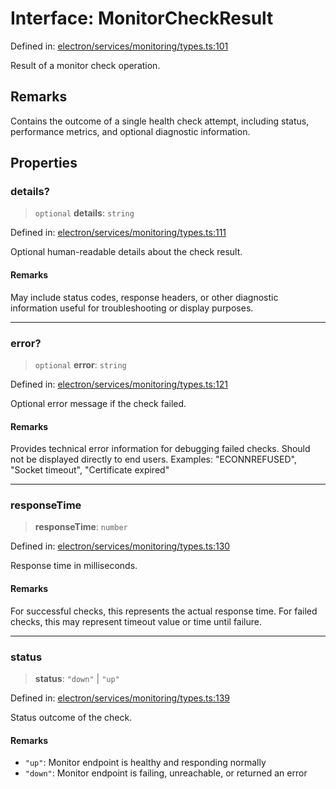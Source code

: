 # Interface: MonitorCheckResult

Defined in: [electron/services/monitoring/types.ts:101](https://github.com/Nick2bad4u/Uptime-Watcher/blob/2a45eeb1723f8f7089001af2c92aa07d82dfe7e4/electron/services/monitoring/types.ts#L101)

Result of a monitor check operation.

## Remarks

Contains the outcome of a single health check attempt, including status,
performance metrics, and optional diagnostic information.

## Properties

### details?

> `optional` **details**: `string`

Defined in: [electron/services/monitoring/types.ts:111](https://github.com/Nick2bad4u/Uptime-Watcher/blob/2a45eeb1723f8f7089001af2c92aa07d82dfe7e4/electron/services/monitoring/types.ts#L111)

Optional human-readable details about the check result.

#### Remarks

May include status codes, response headers, or other diagnostic information
useful for troubleshooting or display purposes.

***

### error?

> `optional` **error**: `string`

Defined in: [electron/services/monitoring/types.ts:121](https://github.com/Nick2bad4u/Uptime-Watcher/blob/2a45eeb1723f8f7089001af2c92aa07d82dfe7e4/electron/services/monitoring/types.ts#L121)

Optional error message if the check failed.

#### Remarks

Provides technical error information for debugging failed checks.
Should not be displayed directly to end users.
Examples: "ECONNREFUSED", "Socket timeout", "Certificate expired"

***

### responseTime

> **responseTime**: `number`

Defined in: [electron/services/monitoring/types.ts:130](https://github.com/Nick2bad4u/Uptime-Watcher/blob/2a45eeb1723f8f7089001af2c92aa07d82dfe7e4/electron/services/monitoring/types.ts#L130)

Response time in milliseconds.

#### Remarks

For successful checks, this represents the actual response time.
For failed checks, this may represent timeout value or time until failure.

***

### status

> **status**: `"down"` \| `"up"`

Defined in: [electron/services/monitoring/types.ts:139](https://github.com/Nick2bad4u/Uptime-Watcher/blob/2a45eeb1723f8f7089001af2c92aa07d82dfe7e4/electron/services/monitoring/types.ts#L139)

Status outcome of the check.

#### Remarks

- `"up"`: Monitor endpoint is healthy and responding normally
- `"down"`: Monitor endpoint is failing, unreachable, or returned an error
